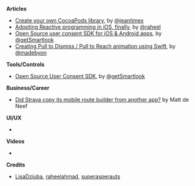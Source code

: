 
**Articles**

* [Create your own CocoaPods library](https://medium.com/flawless-app-stories/create-your-own-cocoapods-library-da589d5cd270), by [@jeantimex](https://twitter.com/jeantimex)
* [Adopting Reactive programming in iOS, finally](https://sakunlabs.com/blog/reactive_ios), by [@raheel](https://twitter.com/raheel)
* [Open Source user consent SDK for iOS & Android apps](https://www.smartlook.com/blog/open-source-user-consent-sdk-ios-android-apps-smartlook/), by [@getSmartlook](https://twitter.com/getSmartlook)
* [Creating Pull to Dismiss / Pull to Reach animation using Swift](http://exploringswift.com/creating-pull-to-dismiss-pull-to-reach-animation-using-swift/), by [@madebyon](https://twitter.com/madebyon)

**Tools/Controls**

* [Open Source User Consent SDK](https://github.com/smartlook/ios-consent-sdk), by [@getSmartlook](https://twitter.com/getSmartlook)

**Business/Career**

* [Did Strava copy its mobile route builder from another app?](https://cyclingtips.com/2019/02/did-strava-copy-its-mobile-route-builder-from-another-app/) by Matt de Neef

**UI/UX**

* 

**Videos**

* 

**Credits**

* [LisaDziuba](https://github.com/LisaDziuba), [raheelahmad](https://github.com/raheelahmad), [superasperauts](https://github.com/superasperatus)
